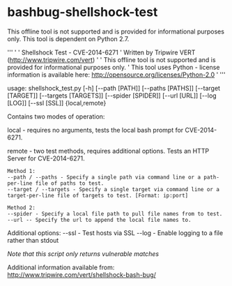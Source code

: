 bashbug-shellshock-test
=======================

This offline tool is not supported and is provided for informational purposes only. 
This tool is dependent on Python 2.7.

'''
'
' Shellshock Test - CVE-2014-6271
' Written by Tripwire VERT (http://www.tripwire.com/vert)
' 
' This offline tool is not supported and is provided for informational purposes only.
' This tool uses Python - license information is available here: http://opensource.org/licenses/Python-2.0
'
'''


usage: shellshock_test.py [-h] [--path [PATH]] [--paths [PATHS]]
                          [--target [TARGET]] [--targets [TARGETS]]
                          [--spider [SPIDER]] [--url [URL]] [--log [LOG]]
                          [--ssl [SSL]]
                          {local,remote}
                          
Contains two modes of operation:

local - requires no arguments, tests the local bash prompt for CVE-2014-6271.

remote - two test methods, requires additional options. Tests an HTTP Server for CVE-2014-6271.
    
    Method 1:
    --path / --paths - Specify a single path via command line or a path-per-line file of paths to test. 
    --target / --targets - Specify a single target via command line or a target-per-line file of targets to test. [Format: ip:port]
    
    Method 2:
    --spider - Specify a local file path to pull file names from to test. 
    --url -- Specify the url to append the local file names to. 
    
Additional options:
--ssl - Test hosts via SSL
--log - Enable logging to a file rather than stdout

*Note that this script only returns vulnerable matches*

Additional information available from: http://www.tripwire.com/vert/shellshock-bash-bug/
